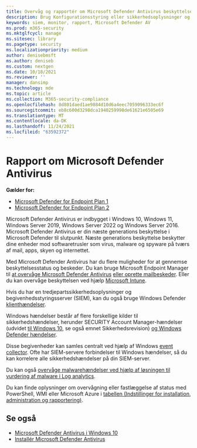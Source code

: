```yaml
---
title: Overvåg og rapportér om Microsoft Defender Antivirus beskyttelse
description: Brug Konfigurationsstyring eller sikkerhedsoplysninger og værktøjer til begivenhedsstyring (SIEM) til at bruge rapporter og overvåge Microsoft Defender AV med PowerShell og WMI.
keywords: siem, monitor, rapport, Microsoft Defender AV
ms.prod: m365-security
ms.mktglfcycl: manage
ms.sitesec: library
ms.pagetype: security
ms.localizationpriority: medium
author: denisebmsft
ms.author: deniseb
ms.custom: nextgen
ms.date: 10/18/2021
ms.reviewer: ''
manager: dansimp
ms.technology: mde
ms.topic: article
ms.collection: M365-security-compliance
ms.openlocfilehash: 8d801daed1ae9884d10d6a4eec7059096333ec6f
ms.sourcegitcommit: eb8c600d3298dca1940259998de61621e6505e69
ms.translationtype: MT
ms.contentlocale: da-DK
ms.lasthandoff: 11/24/2021
ms.locfileid: "63592372"
---
```

# <a name="report-on-microsoft-defender-antivirus"></a>Rapport om Microsoft Defender Antivirus

**Gælder for:**
- [Microsoft Defender for Endpoint Plan 1](https://go.microsoft.com/fwlink/p/?linkid=2154037)
- [Microsoft Defender for Endpoint Plan 2](https://go.microsoft.com/fwlink/p/?linkid=2154037)

Microsoft Defender Antivirus er indbygget i Windows 10, Windows 11, Windows Server 2019, Windows Server 2022 og Windows Server 2016. Microsoft Defender Antivirus er din næste generations beskyttelse i Microsoft Defender til slutpunkt. Næste generations beskyttelse beskytter dine enheder mod softwaretrusler som virus, malware og spyware på tværs af mail, apps, skyen og internettet.

Med Microsoft Defender Antivirus har du flere muligheder for at gennemse beskyttelsesstatus og beskeder. Du kan bruge Microsoft Endpoint Manager til [at overvåge Microsoft Defender Antivirus](/configmgr/protect/deploy-use/monitor-endpoint-protection) [eller oprette mailbeskeder](/configmgr/protect/deploy-use/endpoint-configure-alerts). Eller du kan overvåge beskyttelsen ved hjælp [Microsoft Intune](/intune/introduction-intune).

Hvis du har en tredjepartssikkerhedsoplysninger og begivenhedsstyringsserver (SIEM), kan du også bruge Windows Defender [klienthændelser](/windows/win32/events/windows-events).

Windows hændelser består af flere forskellige kilder til sikkerhedshændelser, herunder SECURITY Account Manager-hændelser (udvidet [til Windows 10](/windows/whats-new/whats-new-windows-10-version-1507-and-1511), se også emnet Sikkerhedsrevision[](/windows/device-security/auditing/security-auditing-overview)) [og Windows Defender hændelser](troubleshoot-microsoft-defender-antivirus.md).

Disse begivenheder kan samles centralt ved hjælp af Windows [event collector](/windows/win32/wec/windows-event-collector). Ofte har SIEM-servere forbindelser til Windows hændelser, så du kan korrelere alle sikkerhedshændelser på din SIEM-server.

Du kan også [overvåge malwarehændelser ved hjælp af løsningen til vurdering af malware i Log analytics](/azure/log-analytics/log-analytics-malware).

Du kan finde oplysninger om overvågning eller fastlæggelse af status med PowerShell, WMI eller Microsoft Azure i [tabellen (Indstillinger for installation, administration og rapportering)](deploy-manage-report-microsoft-defender-antivirus.md#ref2).

## <a name="see-also"></a>Se også

- [Microsoft Defender Antivirus i Windows 10](microsoft-defender-antivirus-in-windows-10.md)
- [Installér Microsoft Defender Antivirus](deploy-manage-report-microsoft-defender-antivirus.md)
